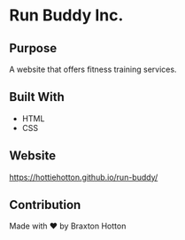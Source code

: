 # Run Buddy Inc.

## Purpose
A website that offers fitness training services.

## Built With
* HTML
* CSS

## Website
https://hottiehotton.github.io/run-buddy/

## Contribution
Made with ❤️ by Braxton Hotton
